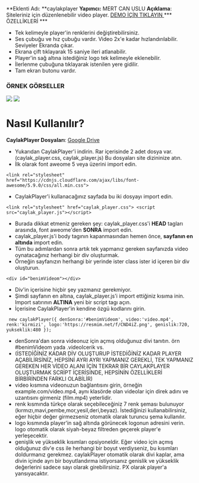 **Eklenti Adı: **caylakplayer
**Yapımcı:** MERT CAN USLU
**Açıklama**: Siteleriniz için düzenlenebilir video player.
[DEMO İÇİN TIKLAYIN ](https://bathremodel.info/caylakPlayer/ "DEMO İÇİN TIKLAYIN ")
*** ÖZELLİKLERİ ***
- Tek kelimeyle player'in renklerini değiştirebilirsiniz.
- Ses çubuğu ve hız çubuğu vardır. Video 2x'e kadar hızlandırılabilir. Seviyeler Ekranda çıkar.
- Ekrana çift tıklayarak 15 saniye ileri atlanabilir.
- Player'in sağ altına istediğiniz logo tek kelimeyle eklenebilir.
- İlerlenme çubuğuna tıklayarak istenilen yere gidilir.
- Tam ekran butonu vardır.
### ÖRNEK GÖRSELLER ###
![](https://resmim.net/f/OMonuq.png)
![](https://resmim.net/f/hMoavU.png)

# **Nasıl Kullanılır?**
**CaylakPlayer Dosyaları**: [Google Drive](https://drive.google.com/file/d/16mkZksJnv6JkviOCm_RkcbaBjrfED7Ao/view?usp=sharing "Google Drive")
- Yukarıdan CaylakPlayer'i indirin. Rar içerisinde 2 adet dosya var. (caylak_player.css, caylak_player.js) Bu dosyaları site dizininize atın.
- İlk olarak font aweome 5 veya üzerini import edin.

`<link rel="stylesheet" href="https://cdnjs.cloudflare.com/ajax/libs/font-awesome/5.9.0/css/all.min.css">`

- CaylakPlayer'i kullanacağınız sayfada bu iki dosyayı import edin.

`<link rel="stylesheet" href="caylak_player.css"> <script src="caylak_player.js"></script>`


- Burada dikkat etmeniz gereken şey: caylak_player.css'i **HEAD** tagları arasında, font aweome'den **SONRA** import edin.
- caylak_player.js'i body tagının kapanmasından hemen önce, **sayfanın en altında** import edin.
- Tüm bu adımlardan sonra artık tek yapmanız gereken sayfanızda video oynatacağınız herhangi bir div oluşturmak.
- Örneğin sayfanızın herhangi bir yerinde ister class ister id içeren bir div oluşturun.

`<div id="benimVideom"></div>`

- Div'in içerisine hiçbir şey yazmanız gerekmiyor.
- Şimdi sayfanın en altına, caylak_player.js'i import ettiğiniz kısıma inin. Import satırının **ALTINA** yeni bir script tagı açın.
- İçerisine CaylakPlayer'in kendine özgü kodlarını girin.

`
new caylakPlayer({
denSonra:'#benimVideom',
video:'video.mp4',
renk:'kirmizi',
logo:'https://resmim.net/f/CND4iZ.png',
genislik:720,
yukseklik:480
});`

- denSonra'dan sonra videonuz için açmış olduğunuz divi tanıtın. örn #benimVideom yada .videoIcerik vs.
- (İSTEDİĞİNİZ KADAR DİV OLUŞTURUP İSTEDİĞİNİZ KADAR PLAYER AÇABİLİRSİNİZ, HEPSİNİ AYRI AYRI YAPMANIZ GEREKLİ, TEK YAPMANIZ GEREKEN HER VİDEO ALANI İÇİN TEKRAR BİR CAYLAKPLAYER OLUŞTURMAK SCRİPT İÇERİSİNDE, HEPSİNİN ÖZELLİKLERİ BİRBİRİNDEN FARKLI OLABİLİR)
- video kısmına videonuzun bağlantısını girin, örneğin example.com/video.mp4, aynı klasörde olan videolar için direk adını ve uzantısını girmeniz (film.mp4) yeterlidir.
- renk kısmında türkçe olarak seçebileceğiniz 7 renk şeması bulunuyor (kırmızı,mavi,pembe,mor,yesil,deri,beyaz). İstediğinizi kullanabilirsiniz, eğer hiçbir değer girmezseniz otomatik olarak turuncu şema kullanılır.
- logo kısmında player'in sağ altında görünecek logonun adresini verin. logo otomatik olarak siyah-beyaz filtreden geçerek player'e yerleşecektir.
- genişlik ve yükseklik kısımları opsiyoneldir. Eğer video için açmış olduğunuz div'e css ile herhangi bir boyut verdiyseniz, bu kısımları doldurmanız gerekmez. caylakPlayer otomatik olarak divi kaplar, ama divin içinde ayrı bir boyutlandırma istiyorsanız genislik ve yükseklik değerlerini sadece sayı olarak girebilirsiniz. PX olarak player'a yansıyacaktır.

